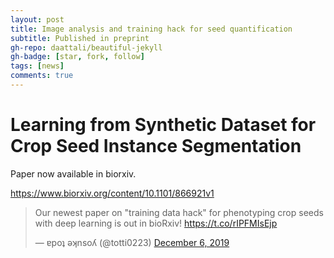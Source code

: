 ```yaml
---
layout: post
title: Image analysis and training hack for seed quantification
subtitle: Published in preprint
gh-repo: daattali/beautiful-jekyll
gh-badge: [star, fork, follow]
tags: [news]
comments: true
---
```




# Learning from Synthetic Dataset for Crop Seed Instance Segmentation

Paper now available in biorxiv.

https://www.biorxiv.org/content/10.1101/866921v1

<blockquote class="twitter-tweet"><p lang="en" dir="ltr">Our newest paper on &quot;training data hack&quot; for phenotyping crop seeds with deep learning is out in bioRxiv! <a href="https://t.co/rIPFMIsEjp">https://t.co/rIPFMIsEjp</a></p>&mdash; ɐpoʇ ǝʞnsoʎ (@totti0223) <a href="https://twitter.com/totti0223/status/1203071910503780352?ref_src=twsrc%5Etfw">December 6, 2019</a></blockquote> <script async src="https://platform.twitter.com/widgets.js" charset="utf-8"></script>